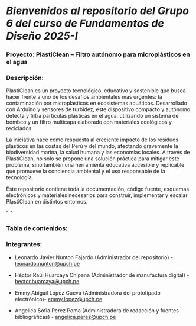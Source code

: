 ﻿# **_Bienvenidos al repositorio del Grupo 6 del curso de Fundamentos de Diseño 2025-I_**

### **Proyecto: PlastiClean – Filtro autónomo para microplásticos en el agua** 


### **Descripción:**
PlastiClean es un proyecto tecnológico, educativo y sostenible que busca hacer frente a uno de los desafíos ambientales más urgentes: la contaminación por microplásticos en ecosistemas acuáticos. Desarrollado con Arduino y sensores de turbidez, este dispositivo compacto y autónomo detecta y filtra partículas plásticas en el agua, utilizando un sistema de bombeo y un filtro multicapa elaborado con materiales ecológicos y reciclados.

La iniciativa nace como respuesta al creciente impacto de los residuos plásticos en las costas del Perú y del mundo, afectando gravemente la biodiversidad marina, la salud humana y las economías locales. A través de PlastiClean, no solo se propone una solución práctica para mitigar este problema, sino también una herramienta educativa accesible y replicable que promueve la conciencia ambiental y el uso responsable de la tecnología.

Este repositorio contiene toda la documentación, código fuente, esquemas electrónicos y materiales necesarios para construir, implementar y escalar PlastiClean en distintos entornos.

" "

### **Tabla de contenidos:**



### **Integrantes:**

- Leonardo Javier Nunton Fajardo (Administrador del repositorio) - leonardo.nunton@upch.pe

- Héctor Raúl Huarcaya Chipana (Administrador de manufactura digital) - hector.huarcaya@upch.pe

- Emmy Abigail Lopez Cueva (Administradora del prototipado electrónico)- emmy.lopez@upch.pe

- Angelica Sofia Perez Poma (Administradora de redacción y fuentes bibliográficas) - angelica.perez@upch.pe
